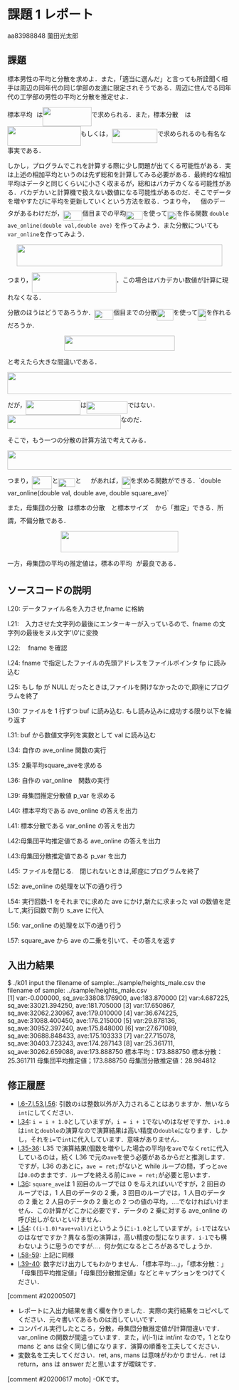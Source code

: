 # 課題 1 レポート

aa83988848 薗田光太郎

## 課題

標本男性の平均と分散を求めよ．また，「適当に選んだ」と言っても所詮聞く相手は周辺の同年代の同じ学部の友達に限定されそうである．周辺に住んでる同年代の工学部の男性の平均と分散を推定せよ．

標本平均<img src="/k01/tex/33717a96ef162d4ca3780ca7d161f7ad.svg?invert_in_darkmode&sanitize=true" align=middle width=9.39498779999999pt height=18.666631500000015pt/>は<img src="/k01/tex/62b894bfb44d2b063162fb22902c5464.svg?invert_in_darkmode&sanitize=true" align=middle width=109.25130645pt height=43.42856099999997pt/>で求められる．また，標本分散<img src="/k01/tex/f8c439f4893e23a4e7a8d09507bd0082.svg?invert_in_darkmode&sanitize=true" align=middle width=14.25802619999999pt height=26.76175259999998pt/>は<img src="/k01/tex/99b526b607166477d1a8cfbed3ba27b1.svg?invert_in_darkmode&sanitize=true" align=middle width=164.58227939999998pt height=43.42856099999997pt/>もしくは，<img src="/k01/tex/f5b0825f5bfa1b5c1738c1014075e5d6.svg?invert_in_darkmode&sanitize=true" align=middle width=102.59112764999999pt height=31.360807499999982pt/>で求められるのも有名な事実である．

しかし，プログラムでこれを計算する際に少し問題が出てくる可能性がある．実は上述の相加平均というのは先ず総和を計算してみる必要がある．最終的な相加平均はデータと同じくらいに小さく収まるが，総和はバカデカくなる可能性がある．バカデカいと計算機で扱えない数値になる可能性があるのだ．そこでデータを増やすたびに平均を更新していくという方法を取る．つまり今，<img src="/k01/tex/f9c4988898e7f532b9f826a75014ed3c.svg?invert_in_darkmode&sanitize=true" align=middle width=14.99998994999999pt height=22.465723500000017pt/>個のデータがあるわけだが，<img src="/k01/tex/e35caf405a5e9b4afd75a0d338c4dc12.svg?invert_in_darkmode&sanitize=true" align=middle width=43.31036984999999pt height=22.465723500000017pt/>個目までの平均<img src="/k01/tex/c5c0ed8b8025fcf4fced515d8205661e.svg?invert_in_darkmode&sanitize=true" align=middle width=37.86769634999999pt height=18.666631500000015pt/>を使って<img src="/k01/tex/23c4750b22d8eb4653f6d92a9b148ced.svg?invert_in_darkmode&sanitize=true" align=middle width=21.04114979999999pt height=18.666631500000015pt/>を作る関数 `double ave_online(double val,double ave)` を作ってみよう．また分散についても `var_online`を作ってみよう．

<p align="center"><img src="/k01/tex/c6844df0b4a6306cb7eb1bf734ed4c93.svg?invert_in_darkmode&sanitize=true" align=middle width=461.71853639999995pt height=49.315569599999996pt/></p>
   
つまり，<img src="/k01/tex/f22a2f1c337be4beb1f1f5e0ef911e57.svg?invert_in_darkmode&sanitize=true" align=middle width=189.80322735pt height=44.70706679999999pt/>．この場合はバカデカい数値が計算に現れなくなる．
   
分散のほうはどうであろうか．<img src="/k01/tex/e35caf405a5e9b4afd75a0d338c4dc12.svg?invert_in_darkmode&sanitize=true" align=middle width=43.31036984999999pt height=22.465723500000017pt/>個目までの分散<img src="/k01/tex/dca72d5952416399a081461dc157be89.svg?invert_in_darkmode&sanitize=true" align=middle width=36.17818709999999pt height=26.76175259999998pt/>を使って<img src="/k01/tex/34ac2553ddb07b4f0173d7b00d7beff4.svg?invert_in_darkmode&sanitize=true" align=middle width=19.351640549999992pt height=26.76175259999998pt/>を作れるだろうか．
   
<p align="center"><img src="/k01/tex/a7d004a72e4a1ee153aefc6cf40b7667.svg?invert_in_darkmode&sanitize=true" align=middle width=248.53833509999995pt height=33.62942055pt/></p>
と考えたら大きな間違いである．
   
<p align="center"><img src="/k01/tex/d1471055f059612969f03b19b21b9cae.svg?invert_in_darkmode&sanitize=true" align=middle width=699.4521533999999pt height=49.315569599999996pt/></p>
だが，<img src="/k01/tex/fd66eb8c7c7b6e2e3b5bb491cb70a92f.svg?invert_in_darkmode&sanitize=true" align=middle width=122.80621814999999pt height=32.256008400000006pt/>は<img src="/k01/tex/808a43f38591a24867c3ae8460c78e97.svg?invert_in_darkmode&sanitize=true" align=middle width=92.27398949999998pt height=26.76175259999998pt/>ではない．<img src="/k01/tex/c7a04cb0f6e41e25b63b0d907c82994a.svg?invert_in_darkmode&sanitize=true" align=middle width=254.64626385pt height=32.256008400000006pt/>なのだ．

そこで，もう一つの分散の計算方法で考えてみる．

<p align="center"><img src="/k01/tex/b1cf5cc9666673f63964890d3717a06c.svg?invert_in_darkmode&sanitize=true" align=middle width=531.9260562pt height=42.80407395pt/></p>
つまり，<img src="/k01/tex/cc387459ad627ae81e81f24d9d2f16c3.svg?invert_in_darkmode&sanitize=true" align=middle width=45.24213374999999pt height=28.840171800000025pt/>と<img src="/k01/tex/c5c0ed8b8025fcf4fced515d8205661e.svg?invert_in_darkmode&sanitize=true" align=middle width=37.86769634999999pt height=18.666631500000015pt/>と<img src="/k01/tex/819cf0f93ca7b69442bb3e1ea8a270e0.svg?invert_in_darkmode&sanitize=true" align=middle width=21.04114979999999pt height=14.15524440000002pt/>があれば，<img src="/k01/tex/34ac2553ddb07b4f0173d7b00d7beff4.svg?invert_in_darkmode&sanitize=true" align=middle width=19.351640549999992pt height=26.76175259999998pt/>を求める関数ができる．`double var_online(double val, double ave, double square_ave)`

また，母集団の分散<img src="/k01/tex/f9eb4bfe9ecef350d36eb594dff3911b.svg?invert_in_darkmode&sanitize=true" align=middle width=9.41027339999999pt height=14.15524440000002pt/>は標本の分散<img src="/k01/tex/f8c439f4893e23a4e7a8d09507bd0082.svg?invert_in_darkmode&sanitize=true" align=middle width=14.25802619999999pt height=26.76175259999998pt/>と標本サイズ<img src="/k01/tex/f9c4988898e7f532b9f826a75014ed3c.svg?invert_in_darkmode&sanitize=true" align=middle width=14.99998994999999pt height=22.465723500000017pt/>から「推定」できる．所謂，不偏分散である．

<p align="center"><img src="/k01/tex/a11cea52a2d8e58fafdb308f98840cdf.svg?invert_in_darkmode&sanitize=true" align=middle width=263.12654445pt height=47.806078649999996pt/></p>
一方，母集団の平均の推定値は，標本の平均<img src="/k01/tex/33717a96ef162d4ca3780ca7d161f7ad.svg?invert_in_darkmode&sanitize=true" align=middle width=9.39498779999999pt height=18.666631500000015pt/>が最良である．

## ソースコードの説明

l.20: データファイル名を入力させ,fname に格納

l.21:　入力させた文字列の最後にエンターキーが入っているので、fname の文字列の最後をヌル文字'\0'に変換

l.22:　 fname を確認

l.24: fname で指定したファイルの先頭アドレスをファイルポインタ fp に読み込む

l.25: もし fp が NULL だったときは,ファイルを開けなかったので,即座にプログラムを終了

l.30: ファイルを 1 行ずつ buf に読み込む. もし読み込みに成功する限り以下を繰り返す

l.31: buf から数値文字列を実数として val に読み込む

l.34: 自作の ave_online 関数の実行

l.35: 2乗平均square_aveを求める

l.36: 自作の var_online　関数の実行

l.39: 母集団推定分散値 p_var を求める

l.40: 標本平均である ave_online の答えを出力

l.41: 標本分散である var_online の答えを出力

l.42:母集団平均推定値である ave_online の答えを出力

l.43:母集団分散推定値である p_var を出力

l.45: ファイルを閉じる.　閉じれないときは,即座にプログラムを終了

l.52: ave_online の処理を以下の通り行う

l.54: 実行回数-1 をそれまでに求めた ave にかけ,新たに求まった val の数値を足して,実行回数で割り s_ave に代入

l.56: var_online の処理を以下の通り行う

l.57: square_ave から ave の二乗を引いて、その答えを返す

## 入出力結果

$ ./k01
input the filename of sample:../sample/heights_male.csv
the filename of sample: ../sample/heights_male.csv    
[1] var:-0.000000, sq_ave:33808.176900, ave:183.870000
[2] var:4.687225, sq_ave:33021.394250, ave:181.705000 
[3] var:17.650867, sq_ave:32062.230967, ave:179.010000
[4] var:36.674225, sq_ave:31088.400450, ave:176.215000
[5] var:29.878136, sq_ave:30952.397240, ave:175.848000
[6] var:27.671089, sq_ave:30688.848433, ave:175.103333
[7] var:27.715078, sq_ave:30403.723243, ave:174.287143
[8] var:25.361711, sq_ave:30262.659088, ave:173.888750
標本平均：173.888750
標本分散：25.361711
母集団平均推定値；173.888750
母集団分散推定値：28.984812

## 修正履歴

- [l.6-7](k01#L6-7),[l.53](k01.c#L53),[l.56](k01.c#L56): 引数の`i`は整数以外が入力されることはありますか．無いなら`int`にしてください．
- [l.34](k01.c#L34): `i = i + 1.0`としていますが，`i = i + 1`でないのはなぜですか．`i+1.0`は`int`と`double`の演算なので演算結果は高い精度の`double`になります．しかし，それを`i=`で`int`に代入しています．意味がありません．
- [l.35-36](k01.c#L35-36): L35 で演算結果(個数を増やした場合の平均)を`ave`でなく`ret`に代入しているのは，続く L36 で元の`ave`を使う必要があるからだと推測します．ですが，L36 のあとに，`ave = ret;`がないと while ループの間，ずっと`ave`は`0.0`のままです．ループを終える前に`ave = ret;`が必要と思います．
- [l.36](k01.c#L36): `square_ave`は 1 回目のループでは 0 を与えればいいですが，2 回目のループでは，1 人目のデータの 2 乗，3 回目のループでは，1 人目のデータの 2 乗と 2 人目のデータの 2 乗との 2 つの値の平均，....でなければいけません．この計算がどこかに必要です．データの 2 乗に対する ave_online の呼び出しがないといけません．
- [l.54](k01.c#L54): `((i-1.0)*ave+val)/i`というように`i-1.0`としていますが，`i-1`ではないのはなぜですか？異なる型の演算は，高い精度の型になります．`i-1`でも構わないように思うのですが...．何か気になるところがあるでしょうか．
- [l.58-59](k01.c#L58-59): 上記に同様
- [l.39-40](k01.c#L39-40): 数字だけ出力してもわかりません．「標本平均:...」，「標本分散：」「母集団平均推定値」「母集団分散推定値」などとキャプションをつけてください．

[comment #20200507]

- レポートに入出力結果を書く欄を作りました．実際の実行結果をコピペしてください．元々書いてあるものは消していいです．
- コンパイル実行したところ，分散，母集団分散推定値が計算間違いです．var_online の関数が間違っています．また，i/(i-1)は int/int なので，1 となり mans と ans は全く同じ値になります．演算の順番を工夫してください．
- 変数名を工夫してください．ret, ans, mans は意味がわかりません．ret は return，ans は answer だと思いますが曖昧です．


[comment #20200617 moto]
-OKです。